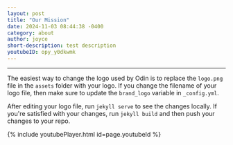 ```yaml
---
layout: post
title: "Our Mission"
date: 2024-11-03 08:44:38 -0400
category: about
author: joyce
short-description: test description
youtubeID: opy_y0dkwmk
---
```


-----

The easiest way to change the logo used by Odin is to replace the `logo.png` file in the `assets` folder with your logo. If you change the filename of your logo file, then make sure to update the `brand_logo` variable in `_config.yml`.

After editing your logo file, run `jekyll serve` to see the changes locally. If you're satisfied with your changes, run `jekyll build` and then push your changes to your repo.

{% include youtubePlayer.html id=page.youtubeId %}
